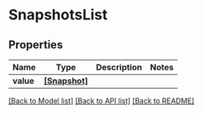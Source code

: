 # SnapshotsList


## Properties
Name | Type | Description | Notes
------------ | ------------- | ------------- | -------------
**value** | [**[Snapshot]**](Snapshot.md) |  | 

[[Back to Model list]](../README.md#documentation-for-models) [[Back to API list]](../README.md#documentation-for-api-endpoints) [[Back to README]](../README.md)


